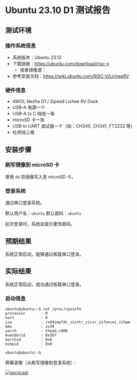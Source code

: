 # Ubuntu 23.10 D1 测试报告

## 测试环境

### 操作系统信息

- 系统版本：Ubuntu 23.10
- 下载链接：https://ubuntu.com/download/risc-v
    - 或者镜像源：
- 参考安装文档：https://wiki.ubuntu.com/RISC-V/LicheeRV

### 硬件信息

- AWOL Nezha D1 / Sipeed Lichee RV Dock
- USB-A 电源一个
- USB-A to C 线缆一条
- microSD 卡一张
- USB to UART 调试器一个（如：CH340, CH341, FT2232 等）
- 杜邦线三根

## 安装步骤

### 刷写镜像到 microSD 卡

使用 `dd` 将镜像写入至 microSD 卡。

### 登录系统

通过串口登录系统。

默认用户名：`ubuntu`
默认密码：`ubuntu`

初次登录时，系统会提示更改密码。

## 预期结果

系统正常启动，能够通过板载串口登录。

## 实际结果

系统正常启动，成功通过板载串口登录。

### 启动信息

```log
ubuntu@ubuntu:~$ cat /proc/cpuinfo                                                                                    
processor       : 0                                                                                                   
hart            : 0                                                                                                   
isa             : rv64imafdc_zicntr_zicsr_zifencei_zihpm                                                              
mmu             : sv39                                                                                                
uarch           : thead,c906                                                                                          
mvendorid       : 0x5b7                                                                                               
marchid         : 0x0                                                                                                 
mimpid          : 0x0                                                                                                 
                                                                                                                      
ubuntu@ubuntu:~$
```

屏幕录像（从刷写镜像到登录系统）：

[![asciicast](https://asciinema.org/a/wEtZPokxvzJ72S9ETh8PSqdUt.svg)](https://asciinema.org/a/wEtZPokxvzJ72S9ETh8PSqdUt)